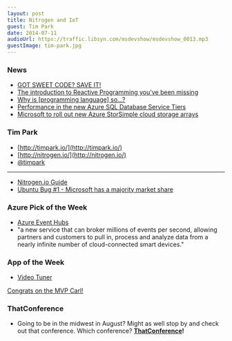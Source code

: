 ```yaml
---
layout: post
title: Nitrogen and IoT
guest: Tim Park
date: 2014-07-11
audioUrl: https://traffic.libsyn.com/msdevshow/msdevshow_0013.mp3
guestImage: tim-park.jpg
---
```



### News

 - [GOT SWEET CODE? SAVE IT!](http://netitude.bc3tech.net/2014/05/09/got-sweet-code-save-it/)
 - [The introduction to Reactive Programming you've been missing](https://gist.github.com/staltz/868e7e9bc2a7b8c1f754) 
 - [Why is [programming language] so...?](http://www.billthelizard.com/2014/01/why-is-programming-language-so.html)
 - [Performance in the new Azure SQL Database Service Tiers](http://blog.azure.com/2014/05/19/performance-in-the-new-azure-sql-database-service-tiers/)
 - [Microsoft to roll out new Azure StorSimple cloud storage arrays](http://www.zdnet.com/microsoft-to-roll-out-new-azure-storsimple-cloud-storage-arrays-7000031407/#ftag=RSS0966a21)

### Tim Park

 - [http://timpark.io/](http://timpark.io/)
 - [http://nitrogen.io/](http://nitrogen.io/)
 - [@timpark](https://twitter.com/timpark)

 ----------

 - [Nitrogen.io Guide](http://nitrogen.io/guides/start/setup.html)
 - [Ubuntu Bug #1 - Microsoft has a majority market share](https://bugs.launchpad.net/ubuntu/+bug/1)

### Azure Pick of the Week
 - [Azure Event Hubs](http://blogs.microsoft.com/blog/2014/07/09/microsoft-delivers-updates-innovations-and-expansions-to-meet-cloud-demand/)
  - "a new service that can broker millions of events per second, allowing partners and customers to pull in, process and analyze data from a nearly infinite number of cloud-connected smart devices."

### App of the Week
 - [Video Tuner](http://www.windowsphone.com/s?appid=30073493-c325-4b82-a395-7f596f000cb6)

[Congrats on the MVP Carl!](http://mvp.wpdevguy.com)

### ThatConference

 - Going to be in the midwest in August? Might as well stop by and check out that conference. Which conference? **[ThatConference](http://ThatConference.com)!**